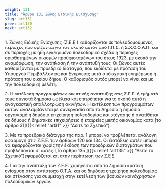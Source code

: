 ```yaml
---
weight: 131
title: "Άρθρο 131 Ζώνες Ειδικής Ενίσχυσης"
slug: art131
prev: art130
next: art132
---
```


1\. Ζώνες Ειδικής Ενίσχυσης (Ζ.Ε.Ε.) καθορίζονται σε πολεοδομούμενες περιοχές που ορίζονται για τον σκοπό αυτόν από Γ.Π.Σ. ή Σ.Χ.Ο.Ο.Α.Π. και σε περιοχές με ήδη εγκεκριμένο πολεοδομικό σχέδιο ή περιοχές οριοθετημένων οικισμών προϋφισταμένων του έτους 1923, με σκοπό την αναμόρφωση, την ανάπλαση ή την ανάπτυξή τους. Οι ζώνες αυτές καθορίζονται με προεδρικό διάταγμα, που εκδίδεται με πρόταση του Υπουργού Περιβάλλοντος και Ενέργειας μετά από σχετική ενημέρωση ή πρόταση του οικείου δήμου. Ο καθορισμός αυτός μπορεί να γίνει και με την πολεοδομική μελέτη.

2\. Η εκτέλεση προγραμμάτων οικιστικής ανάπτυξης στις Ζ.Ε.Ε. ή τμήματά τους συνιστά δημόσια ωφέλεια και επιτρέπεται για το σκοπό αυτό η αναγκαστική απαλλοτρίωση ακινήτων. Η εκτέλεση των προγραμμάτων αυτών αναλαμβάνεται με συνεργασία από το Δημόσιο ή δημόσιο οργανισμό ή δημόσια επιχείρηση πολεοδομίας και στέγασης ή ανατίθεται σε δήμους ή δημοτικές επιχειρήσεις ή εταιρείες μικτής οικονομίας κατά [το άρθρο 31]({{< relref "art31" >}} "Δείτε το Σχετικό").

3\. Με το προεδρικό διάταγμα της παρ. 1 μπορεί να προβλέπεται ανάλογη εφαρμογή στις Ζ.Ε.Ε. των άρθρων 120 και 134. Οι διατάξεις αυτές μπορεί να εφαρμόζονται χωρίς την έκδοση των προεδρικών διαταγμάτων που προβλέπονται σ’ αυτές. [Το άρθρο 135 ]({{< relref "art135" >}} "Δείτε το Σχετικό")εφαρμόζεται και στην περίπτωση των Ζ.Ε.Ε.

4\. Για την ανάπτυξη των Ζ.Ε.Ε. χορηγείται από το Δημόσιο κρατική ενίσχυση στον αντίστοιχο Ο.Τ.Α. και σε δημόσια επιχείρηση πολεοδομίας και στέγασης για συμμετοχή στην εκτέλεση των βασικών κοινόχρηστων πολεοδομικών έργων.


